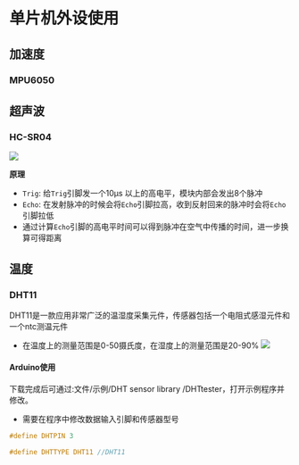 # 单片机外设使用

## 加速度
### MPU6050


## 超声波
### HC-SR04
![](https://philfan-pic.oss-cn-beijing.aliyuncs.com/img/20250220101016245.png)

**原理**
- ``Trig``: 给``Trig``引脚发一个10μs 以上的高电平，模块内部会发出8个脉冲
- ``Echo``: 在发射脉冲的时候会将``Echo``引脚拉高，收到反射回来的脉冲时会将``Echo``引脚拉低
- 通过计算``Echo``引脚的高电平时间可以得到脉冲在空气中传播的时间，进一步换算可得距离


## 温度
### DHT11
DHT11是一款应用非常广泛的温湿度采集元件，传感器包括一个电阻式感湿元件和一个ntc测温元件
- 在温度上的测量范围是0-50摄氏度，在湿度上的测量范围是20-90%
![](https://philfan-pic.oss-cn-beijing.aliyuncs.com/img/20250220101159848.png)


#### Arduino使用

下载完成后可通过:文件/示例/DHT sensor library /DHTtester，打开示例程序并修改。
- 需要在程序中修改数据输入引脚和传感器型号

```c title="修改设备型号和接收引脚"
#define DHTPIN 3

#define DHTTYPE DHT11 //DHT11
```